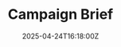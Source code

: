 ---
title: Campaign Brief
linkTitle: Campaign Brief
date: '2025-04-24T16:18:00Z'
weight: 1
description: Campaign brief template includes sections for overview, goals, target
  audience, messaging, channels, timing, and meeting notes to guide team members in
  planning and executing the campaign effectively.
draft: false
ref: campaign-brief
---